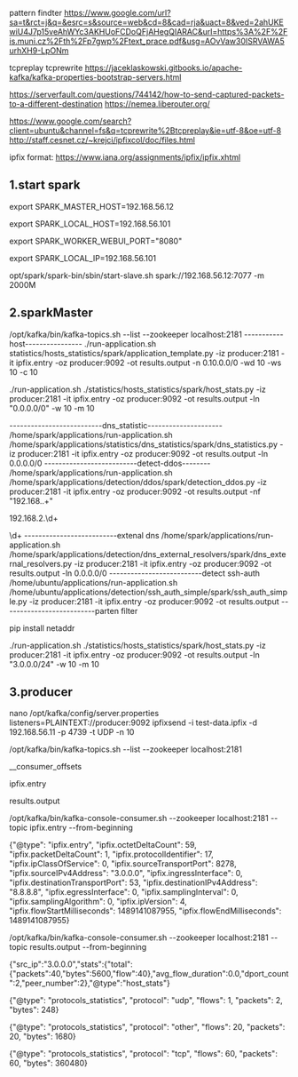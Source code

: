 pattern findter
https://www.google.com/url?sa=t&rct=j&q=&esrc=s&source=web&cd=8&cad=rja&uact=8&ved=2ahUKEwiU4J7p15veAhWYc3AKHUoFCDoQFjAHegQIARAC&url=https%3A%2F%2Fis.muni.cz%2Fth%2Fp7gwp%2Ftext_prace.pdf&usg=AOvVaw30ISRVAWA5urhXH9-LpONm



tcpreplay tcprewrite
https://jaceklaskowski.gitbooks.io/apache-kafka/kafka-properties-bootstrap-servers.html

https://serverfault.com/questions/744142/how-to-send-captured-packets-to-a-different-destination
https://nemea.liberouter.org/

https://www.google.com/search?client=ubuntu&channel=fs&q=tcprewrite%2Btcpreplay&ie=utf-8&oe=utf-8
http://staff.cesnet.cz/~krejci/ipfixcol/doc/files.html


ipfix format:
https://www.iana.org/assignments/ipfix/ipfix.xhtml

1.start spark
---------------------
export SPARK_MASTER_HOST=192.168.56.12

export SPARK_LOCAL_HOST=192.168.56.101

export SPARK_WORKER_WEBUI_PORT="8080"

export SPARK_LOCAL_IP=192.168.56.101

opt/spark/spark-bin/sbin/start-slave.sh spark://192.168.56.12:7077 -m 2000M

2.sparkMaster
-------------------------
/opt/kafka/bin/kafka-topics.sh --list --zookeeper localhost:2181
-----------host----------------
./run-application.sh statistics/hosts_statistics/spark/application_template.py -iz producer:2181 -it ipfix.entry -oz producer:9092
 -ot results.output -n 0.10.0.0/0 -wd 10 -ws 10 -c 10

./run-application.sh ./statistics/hosts_statistics/spark/host_stats.py -iz producer:2181 -it ipfix.entry -oz producer:9092 -ot results.output -ln "0.0.0.0/0" -w 10 -m 10

--------------------------dns_statistic---------------------
/home/spark/applications/run-application.sh /home/spark/applications/statistics/dns_statistics/spark/dns_statistics.py -iz producer:2181 -it ipfix.entry -oz producer:9092 -ot results.output -ln 0.0.0.0/0
--------------------------detect-ddos--------
/home/spark/applications/run-application.sh /home/spark/applications/detection/ddos/spark/detection_ddos.py -iz producer:2181 -it ipfix.entry -oz producer:9092 -ot results.output -nf "192\.168\..+"

192\.168\.2\.\d+

\d+
--------------------------extenal dns
/home/spark/applications/run-application.sh /home/spark/applications/detection/dns_external_resolvers/spark/dns_external_resolvers.py -iz producer:2181 -it ipfix.entry -oz producer:9092 -ot results.output -ln 0.0.0.0/0
--------------------------detect ssh-auth
/home/ubuntu/applications/run-application.sh /home/ubuntu/applications/detection/ssh_auth_simple/spark/ssh_auth_simple.py -iz producer:2181 -it ipfix.entry -oz producer:9092 -ot results.output
--------------------------parten filter


pip install netaddr

./run-application.sh ./statistics/hosts_statistics/spark/host_stats.py -iz producer:2181 -it ipfix.entry -oz producer:9092 -ot results.output -ln "3.0.0.0/24" -w 10 -m 10

3.producer
---------------------
nano /opt/kafka/config/server.properties
listeners=PLAINTEXT://producer:9092
ipfixsend -i test-data.ipfix -d 192.168.56.11 -p 4739 -t UDP -n 10

/opt/kafka/bin/kafka-topics.sh --list --zookeeper localhost:2181

__consumer_offsets

ipfix.entry

results.output


/opt/kafka/bin/kafka-console-consumer.sh --zookeeper localhost:2181 --topic ipfix.entry --from-beginning

{"@type": "ipfix.entry", "ipfix.octetDeltaCount": 59, "ipfix.packetDeltaCount": 1, "ipfix.protocolIdentifier": 17, "ipfix.ipClassOfService": 0, "ipfix.sourceTransportPort": 8278, "ipfix.sourceIPv4Address": "3.0.0.0", "ipfix.ingressInterface": 0, "ipfix.destinationTransportPort": 53, "ipfix.destinationIPv4Address": "8.8.8.8", "ipfix.egressInterface": 0, "ipfix.samplingInterval": 0, "ipfix.samplingAlgorithm": 0, "ipfix.ipVersion": 4, "ipfix.flowStartMilliseconds": 1489141087955, "ipfix.flowEndMilliseconds": 1489141087955}


/opt/kafka/bin/kafka-console-consumer.sh --zookeeper localhost:2181 --topic results.output --from-beginning

{"src_ip":"3.0.0.0","stats":{"total":{"packets":40,"bytes":5600,"flow":40},"avg_flow_duration":0.0,"dport_count":2,"peer_number":2},"@type":"host_stats"}

{"@type": "protocols_statistics", "protocol": "udp", "flows": 1, "packets": 2, "bytes": 248}

{"@type": "protocols_statistics", "protocol": "other", "flows": 20, "packets": 20, "bytes": 1680}

{"@type": "protocols_statistics", "protocol": "tcp", "flows": 60, "packets": 60, "bytes": 360480}




